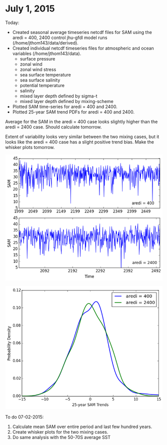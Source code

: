 # July 1, 2015

Today: 
* Created seasonal average timeseries netcdf files for SAM using the aredi = 400, 2400 control jhu-gfdl model runs 
(/home/jthom143/data/derived). 
* Created individual netcdf timeseries files for atmospheric and ocean variables (/home/jthom143/data). 
  * surface pressure 
  * zonal wind 
  * zonal wind stress 
  * sea surface temperature
  * sea surface salinity
  * potential temperature
  * salinity
  * mixed layer depth defined by sigma-t
  * mixed layer depth defined by mixing-scheme
* Plotted SAM time-series for aredi = 400 and 2400. 
* Plotted 25-year SAM trend PDFs for aredi = 400 and 2400. 

Average for the SAM in the aredi = 400 case looks slightly higher than the aredi = 2400 case. Should calculate tomorrow. 

Extent of variability looks very similar between the two mixing cases, but it looks like the aredi = 400 case has a slight positive trend bias. Make the whisker plots tomorrow. 

![SAM timeseries](files/cntrl_sam_djf_timeseries.png)

![SAM PDFs](files/cntrl_sam_djf_pdf.png)

 To do 07-02-2015: 
 1. Calculate mean SAM over entire period and last few hundred years. 
 2. Create whisker plots for the two mixing cases. 
 3. Do same analysis with the 50-70S average SST
